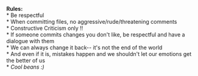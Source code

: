 **Rules:**  
    * Be respectful  
    * When committing files, no aggressive/rude/threatening comments  
    * Constructive Criticism only !!  
        * If someone commits changes you don't like, be respectful and have a dialogue with them  
        * We can always change it back-- it's not the end of the world  
        * And even if it is, mistakes happen and we shouldn't let our emotions get the better of us  
        * *Cool beans :)* 
        
    
